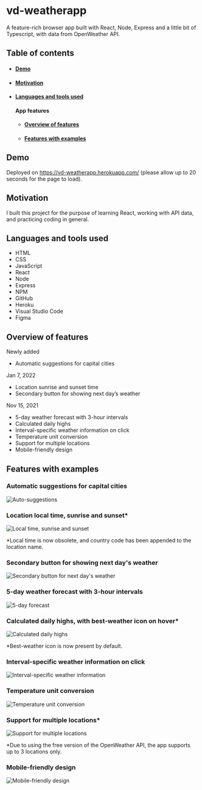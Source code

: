 # vd-weatherapp

A feature-rich browser app built with React, Node, Express and a little bit of Typescript, with data from OpenWeather API.

## Table of contents

- #### [Demo](https://github.com/DevDimov/react-openweather-app#demo-1)
- #### [Motivation](https://github.com/DevDimov/react-openweather-app#motivation-1)
- #### [Languages and tools used](https://github.com/DevDimov/react-openweather-app#languages-and-tools-used-1)
    #### App features
    - #### [Overview of features](https://github.com/DevDimov/react-openweather-app#overview-of-features-1)
    - #### [Features with examples](https://github.com/DevDimov/react-openweather-app#features-with-examples-1)

## Demo

Deployed on https://vd-weatherapp.herokuapp.com/ (please allow up to 20 seconds for the page to load).

## Motivation

I built this project for the purpose of learning React, working with API data, and practicing coding in general.

## Languages and tools used

- HTML
- CSS
- JavaScript
- React
- Node
- Express
- NPM
- GitHub
- Heroku
- Visual Studio Code
- Figma

## Overview of features

Newly added

- Automatic suggestions for capital cities

Jan 7, 2022

- Location sunrise and sunset time
- Secondary button for showing next day’s weather

Nov 15, 2021

- 5-day weather forecast with 3-hour intervals
- Calculated daily highs
- Interval-specific weather information on click
- Temperature unit conversion
- Support for multiple locations
- Mobile-friendly design

## Features with examples

### Automatic suggestions for capital cities

![Auto-suggestions](https://raw.githubusercontent.com/DevDimov/react-openweather-app/main/client/public/images/gifs/auto-suggestions.gif "Automatic suggestions for capital cities")

### Location local time, sunrise and sunset*

![Local time, sunrise and sunset](https://raw.githubusercontent.com/DevDimov/react-openweather-app/main/client/public/images/gifs/location-details.gif "Local time, sunrise and sunset")

*Local time is now obsolete, and country code has been appended to the location name.

### Secondary button for showing next day's weather

![Secondary button for next day's weather](https://raw.githubusercontent.com/DevDimov/react-openweather-app/main/client/public/images/gifs/daytab-increment-button.gif "Secondary button for next day's weather")

### 5-day weather forecast with 3-hour intervals

![5-day forecast](https://raw.githubusercontent.com/DevDimov/react-openweather-app/main/client/public/images/gifs/5-day-forecast.gif "5-day forecast")

### Calculated daily highs, with best-weather icon on hover*

![Calculated daily highs](https://raw.githubusercontent.com/DevDimov/react-openweather-app/main/client/public/images/gifs/calc-daily-max.gif "Calculated daily highs")

*Best-weather icon is now present by default.

### Interval-specific weather information on click

![Interval-specific weather information](https://raw.githubusercontent.com/DevDimov/react-openweather-app/main/client/public/images/gifs/hour-details.gif "Interval-specific weather information")

### Temperature unit conversion

![Temperature unit conversion](https://raw.githubusercontent.com/DevDimov/react-openweather-app/main/client/public/images/gifs/unit-conversion.gif "Temperature unit conversion")

### Support for multiple locations*

![Support for multiple locations](https://raw.githubusercontent.com/DevDimov/react-openweather-app/main/client/public/images/gifs/multiple-locations.gif "Support for multiple locations")

*Due to using the free version of the OpenWeather API, the app supports up to 3 locations only.

### Mobile-friendly design

![Mobile-friendly design](https://raw.githubusercontent.com/DevDimov/react-openweather-app/main/client/public/images/gifs/responsive-design.gif "Mobile-friendly design")